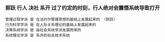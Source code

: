 ### 郭跃 行人 决社 系开 过了约定的时刻，行人绝对会震慑系统导致打开
    管理过程学派 是 在法约尔管理思想的基础上发展起来的 （郭跃）
    行为科学学派 是 在人际关系理论的基础上发展起来的
    决策系统学派 是 由社会系统学派发展而来的
    系统理论学派 是 系开的社会技术系统
    

